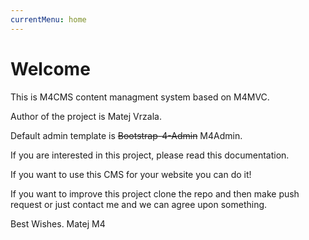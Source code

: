 ```yaml
---
currentMenu: home
---
```


# Welcome

This is M4CMS content managment system based on M4MVC.

Author of the project is Matej Vrzala.

Default admin template is ~~Bootstrap-4-Admin~~ M4Admin.

If you are interested in this project, please read this documentation.

If you want to use this CMS for your website you can do it!

If you want to improve this project clone the repo and then make push request or just contact me and we can agree upon something.

Best Wishes. Matej M4
